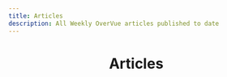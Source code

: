 ```yaml
---
title: Articles
description: All Weekly OverVue articles published to date
---
```


<script setup>
import articles from './articles.json';
</script>

<h1>Articles</h1>
<div id="temp-center">
  <ArticleCard
    v-for="article in articles"
    :key="article.title"
    v-bind="article"
  />
</div>

<style scoped>
h1 {
  margin-bottom: 1.5rem;
  text-align: center;
}

#temp-center {
  display: flex;
  justify-content: center;
}

.article-container {
  max-width: 28.25rem;
}
</style>
